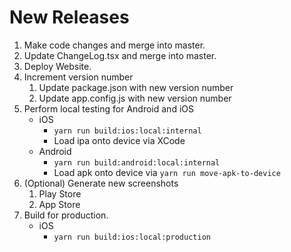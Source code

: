 # New Releases

1. Make code changes and merge into master.
1. Update ChangeLog.tsx and merge into master.
1. Deploy Website.
1. Increment version number
    1. Update package.json with new version number
    1. Update app.config.js with new version number
1. Perform local testing for Android and iOS
    - iOS
        - `yarn run build:ios:local:internal`
        - Load ipa onto device via XCode
    - Android
        - `yarn run build:android:local:internal`
        - Load apk onto device via `yarn run move-apk-to-device`
1. (Optional) Generate new screenshots
    1. Play Store
    1. App Store
1. Build for production.
    - iOS
        - `yarn run build:ios:local:production`
